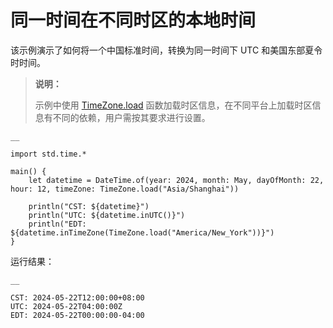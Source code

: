 
# 同一时间在不同时区的本地时间

该示例演示了如何将一个中国标准时间，转换为同一时间下 UTC 和美国东部夏令时时间。

> **说明：**
> 
> 示例中使用 [TimeZone.load](https://docs.cangjie-lang.cn/docs/1.0.1/libs/std/time/time_package_api/time_package_classes.html#static-func-loadstring) 函数加载时区信息，在不同平台上加载时区信息有不同的依赖，用户需按其要求进行设置。
    
    __
    
    import std.time.*
    
    main() {
        let datetime = DateTime.of(year: 2024, month: May, dayOfMonth: 22, hour: 12, timeZone: TimeZone.load("Asia/Shanghai"))
    
        println("CST: ${datetime}")
        println("UTC: ${datetime.inUTC()}")
        println("EDT: ${datetime.inTimeZone(TimeZone.load("America/New_York"))}")
    }
    
运行结果：
    
    __
    
    CST: 2024-05-22T12:00:00+08:00
    UTC: 2024-05-22T04:00:00Z
    EDT: 2024-05-22T00:00:00-04:00